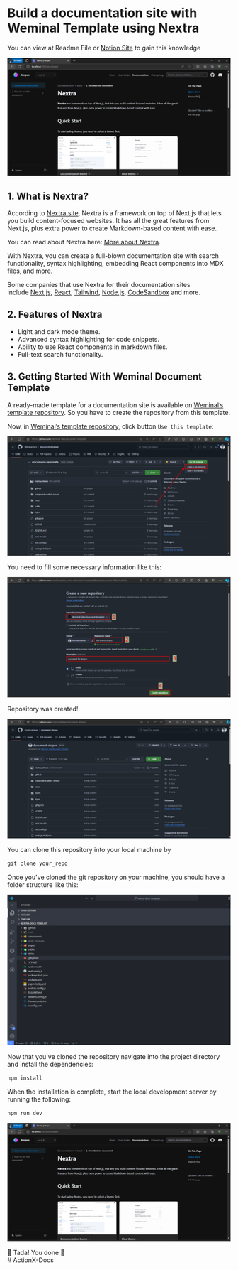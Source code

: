 # Build a documentation site with Weminal Template using Nextra
You can view at Readme File or [Notion Site](https://shadow-eagle-469.notion.site/Build-a-documentation-site-with-Weminal-Template-using-Nextra-ddb5af4b8a5546c99a5ad8fa0557850c?pvs=4) to gain this knowledge 

![image.png](/public/readme_assets/image.png)

## 1. What is Nextra?

According to [Nextra.site](https://nextra.site/docs), Nextra is a framework on top of Next.js that lets you build content-focused websites. It has all the great features from Next.js, plus extra power to create Markdown-based content with ease.

You can read about Nextra here: [More about Nextra](https://nextra.site/).

With Nextra, you can create a full-blown documentation site with search functionality, syntax highlighting, embedding React components into MDX files, and more.

Some companies that use Nextra for their documentation sites include [Next.js](https://nextjs.org/), [React](https://reactjs.org/), [Tailwind](https://tailwindcss.com/), [Node.js](https://nodejs.org/en), [CodeSandbox](https://codesandbox.io/docs/learn/introduction/overview) and more.

## 2. Features of Nextra

- Light and dark mode theme.
- Advanced syntax highlighting for code snippets.
- Ability to use React components in markdown files.
- Full-text search functionality.

## 3. Getting Started With Weminal Document Template

A ready-made template for a documentation site is available on [Weminal’s template repository](https://github.com/Weminal-labs/document-template). So you have to create the repository from this template.

Now, in [Weminal’s template repository](https://github.com/Weminal-labs/document-template), click button `Use this template`:

![image_1.png](/public/readme_assets/image_1.png)

You need to fill some necessary information like this:

![image_2.png](/public/readme_assets/image_2.png)

Repository was created!

![image_3.png](/public/readme_assets/image_3.png)

You can clone this repository into your local machine by 

```jsx
git clone your_repo
```

Once you've cloned the git repository on your machine, you should have a folder structure like this:

![image_4.png](/public/readme_assets/image_4.png)

Now that you've cloned the repository navigate into the project directory and install the dependencies:

```jsx
npm install
```

When the installation is complete, start the local development server by running the following:

```jsx
npm run dev
```

![image.png](/public/readme_assets/image.png)

<aside>
🎉 Tada! You done 🎉
</aside>
# ActionX-Docs
